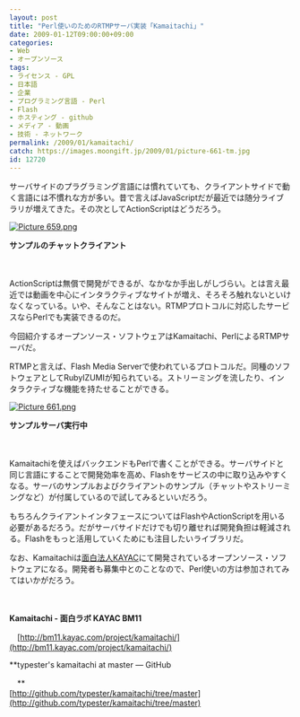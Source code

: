 ```yaml
---
layout: post
title: "Perl使いのためのRTMPサーバ実装「Kamaitachi」"
date: 2009-01-12T09:00:00+09:00
categories:
- Web
- オープンソース
tags: 
- ライセンス - GPL
- 日本語
- 企業
- プログラミング言語 - Perl
- Flash
- ホスティング - github
- メディア - 動画
- 技術 - ネットワーク
permalink: /2009/01/kamaitachi/
catch: https://images.moongift.jp/2009/01/picture-661-tm.jpg
id: 12720
---
```

サーバサイドのプラグラミング言語には慣れていても、クライアントサイドで動く言語には不慣れな方が多い。昔で言えばJavaScriptだが最近では随分ライブラリが増えてきた。その次としてActionScriptはどうだろう。

  

[![Picture 659.png](https://images.moongift.jp/2009/01/picture-659-tm.jpg)](https://images.moongift.jp/2009/01/picture-659.png)  
  
**サンプルのチャットクライアント**

  

　

  

ActionScriptは無償で開発ができるが、なかなか手出しがしづらい。とは言え最近では動画を中心にインタラクティブなサイトが増え、そろそろ触れないといけなくなっている。いや、そんなことはない。RTMPプロトコルに対応したサービスならPerlでも実装できるのだ。

  

今回紹介するオープンソース・ソフトウェアはKamaitachi、PerlによるRTMPサーバだ。

  
<!--more-->

RTMPと言えば、Flash Media Serverで使われているプロトコルだ。同種のソフトウェアとしてRubyIZUMIが知られている。ストリーミングを流したり、インタラクティブな機能を持たせることができる。

  

[![Picture 661.png](https://images.moongift.jp/2009/01/picture-661-tm.jpg)](https://images.moongift.jp/2009/01/picture-661.png)  
  
**サンプルサーバ実行中**

  

　

  

Kamaitachiを使えばバックエンドもPerlで書くことができる。サーバサイドと同じ言語にすることで開発効率を高め、Flashをサービスの中に取り込みやすくなる。サーバのサンプルおよびクライアントのサンプル（チャットやストリーミングなど）が付属しているので試してみるといいだろう。

  

もちろんクライアントインタフェースについてはFlashやActionScriptを用いる必要があるだろう。だがサーバサイドだけでも切り離せれば開発負担は軽減される。Flashをもっと活用していくためにも注目したいライブラリだ。

  

なお、Kamaitachiは[面白法人KAYAC](http://www.kayac.com/)にて開発されているオープンソース・ソフトウェアになる。開発者も募集中とのことなので、Perl使いの方は参加されてみてはいかがだろう。

  

　

  

**Kamaitachi - 面白ラボ KAYAC BM11**  
  
　[http://bm11.kayac.com/project/kamaitachi/](http://bm11.kayac.com/project/kamaitachi/)

  

**typester's kamaitachi at master — GitHub  
  
　**  
  [http://github.com/typester/kamaitachi/tree/master](http://github.com/typester/kamaitachi/tree/master)

  
